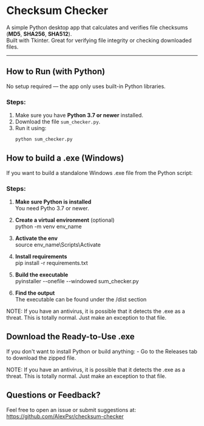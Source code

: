 # Checksum Checker

A simple Python desktop app that calculates and verifies file checksums (**MD5**, **SHA256**, **SHA512**).  
Built with Tkinter. Great for verifying file integrity or checking downloaded files.

---

## How to Run (with Python)

No setup required — the app only uses built-in Python libraries.

### Steps:

1. Make sure you have **Python 3.7 or newer** installed.
2. Download the file `sum_checker.py`.
3. Run it using:
   ```bash
   python sum_checker.py

## How to build a .exe (Windows)

If you want to build a standalone Windows .exe file from the Python script:

 ### Steps:

1. **Make sure Python is installed**  
   You need Pytho 3.7 or newer.
   
3. **Create a virtual environment** (optional)  
   python -m venv env_name
   
5. **Activate the env**  
   source env_name\Scripts\Activate
   
7. **Install requirements**  
   pip install -r requirements.txt

8. **Build the executable**  
   pyinstaller --onefile --windowed sum_checker.py
   
10. **Find the output**  
   The executable can be found under the /dist section

NOTE: If you have an antivirus, it is possible that it detects the .exe as a threat.
      This is totally normal. Just make an exception to that file.


## Download the Ready-to-Use .exe

If you don't want to install Python or build anything:
    - Go to the Releases tab to download the zipped file.

NOTE: If you have an antivirus, it is possible that it detects the .exe as a threat.
      This is totally normal. Just make an exception to that file.

## Questions or Feedback?

Feel free to open an issue or submit suggestions at: https://github.com/AlexPsr/checksum-checker
